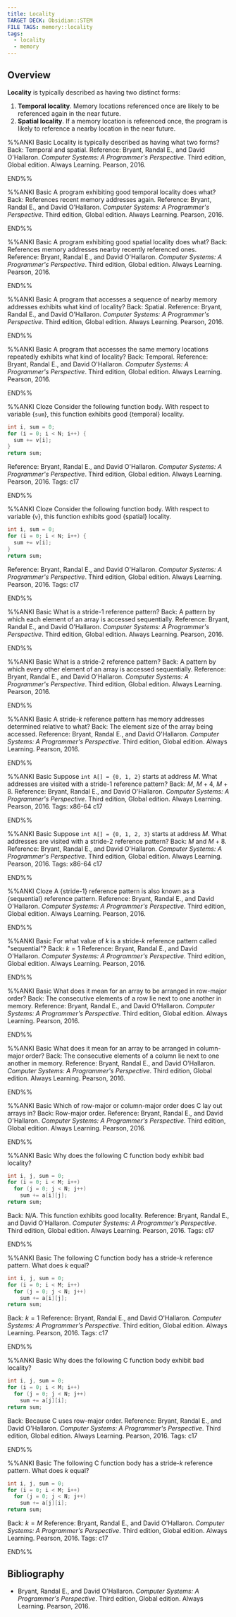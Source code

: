 ```yaml
---
title: Locality
TARGET DECK: Obsidian::STEM
FILE TAGS: memory::locality
tags:
  - locality
  - memory
---
```


## Overview

**Locality** is typically described as having two distinct forms:

1. **Temporal locality**. Memory locations referenced once are likely to be referenced again in the near future.
2. **Spatial locality**. If a memory location is referenced once, the program is likely to reference a nearby location in the near future.

%%ANKI
Basic
Locality is typically described as having what two forms?
Back: Temporal and spatial.
Reference: Bryant, Randal E., and David O'Hallaron. *Computer Systems: A Programmer's Perspective*. Third edition, Global edition. Always Learning. Pearson, 2016.
<!--ID: 1747141959894-->
END%%

%%ANKI
Basic
A program exhibiting good temporal locality does what?
Back: References recent memory addresses again.
Reference: Bryant, Randal E., and David O'Hallaron. *Computer Systems: A Programmer's Perspective*. Third edition, Global edition. Always Learning. Pearson, 2016.
<!--ID: 1747141959905-->
END%%

%%ANKI
Basic
A program exhibiting good spatial locality does what?
Back: References memory addresses nearby recently referenced ones.
Reference: Bryant, Randal E., and David O'Hallaron. *Computer Systems: A Programmer's Perspective*. Third edition, Global edition. Always Learning. Pearson, 2016.
<!--ID: 1747141959909-->
END%%

%%ANKI
Basic
A program that accesses a sequence of nearby memory addresses exhibits what kind of locality?
Back: Spatial.
Reference: Bryant, Randal E., and David O'Hallaron. *Computer Systems: A Programmer's Perspective*. Third edition, Global edition. Always Learning. Pearson, 2016.
<!--ID: 1747141959912-->
END%%

%%ANKI
Basic
A program that accesses the same memory locations repeatedly exhibits what kind of locality?
Back: Temporal.
Reference: Bryant, Randal E., and David O'Hallaron. *Computer Systems: A Programmer's Perspective*. Third edition, Global edition. Always Learning. Pearson, 2016.
<!--ID: 1747141959916-->
END%%

%%ANKI
Cloze
Consider the following function body. With respect to variable {`sum`}, this function exhibits good {temporal} locality.
```c
int i, sum = 0;
for (i = 0; i < N; i++) {
  sum += v[i];
}
return sum;
```
Reference: Bryant, Randal E., and David O'Hallaron. *Computer Systems: A Programmer's Perspective*. Third edition, Global edition. Always Learning. Pearson, 2016.
Tags: c17
<!--ID: 1747143060942-->
END%%

%%ANKI
Cloze
Consider the following function body. With respect to variable {`v`}, this function exhibits good {spatial} locality.
```c
int i, sum = 0;
for (i = 0; i < N; i++) {
  sum += v[i];
}
return sum;
```
Reference: Bryant, Randal E., and David O'Hallaron. *Computer Systems: A Programmer's Perspective*. Third edition, Global edition. Always Learning. Pearson, 2016.
Tags: c17
<!--ID: 1747143060949-->
END%%

%%ANKI
Basic
What is a stride-1 reference pattern?
Back: A pattern by which each element of an array is accessed sequentially.
Reference: Bryant, Randal E., and David O'Hallaron. *Computer Systems: A Programmer's Perspective*. Third edition, Global edition. Always Learning. Pearson, 2016.
<!--ID: 1747143060952-->
END%%

%%ANKI
Basic
What is a stride-2 reference pattern?
Back: A pattern by which every other element of an array is accessed sequentially.
Reference: Bryant, Randal E., and David O'Hallaron. *Computer Systems: A Programmer's Perspective*. Third edition, Global edition. Always Learning. Pearson, 2016.
<!--ID: 1747143060955-->
END%%

%%ANKI
Basic
A stride-$k$ reference pattern has memory addresses determined relative to what?
Back: The element size of the array being accessed.
Reference: Bryant, Randal E., and David O'Hallaron. *Computer Systems: A Programmer's Perspective*. Third edition, Global edition. Always Learning. Pearson, 2016.
<!--ID: 1747143060958-->
END%%

%%ANKI
Basic
Suppose `int A[] = {0, 1, 2}` starts at address $M$. What addresses are visited with a stride-1 reference pattern?
Back: $M$, $M + 4$, $M + 8$.
Reference: Bryant, Randal E., and David O'Hallaron. *Computer Systems: A Programmer's Perspective*. Third edition, Global edition. Always Learning. Pearson, 2016.
Tags: x86-64 c17
<!--ID: 1747143060961-->
END%%

%%ANKI
Basic
Suppose `int A[] = {0, 1, 2, 3}` starts at address $M$. What addresses are visited with a stride-2 reference pattern?
Back: $M$ and $M + 8$.
Reference: Bryant, Randal E., and David O'Hallaron. *Computer Systems: A Programmer's Perspective*. Third edition, Global edition. Always Learning. Pearson, 2016.
Tags: x86-64 c17
<!--ID: 1747143060964-->
END%%

%%ANKI
Cloze
A {stride-1} reference pattern is also known as a {sequential} reference pattern.
Reference: Bryant, Randal E., and David O'Hallaron. *Computer Systems: A Programmer's Perspective*. Third edition, Global edition. Always Learning. Pearson, 2016.
<!--ID: 1747143060967-->
END%%

%%ANKI
Basic
For what value of $k$ is a stride-$k$ reference pattern called "sequential"?
Back: $k = 1$
Reference: Bryant, Randal E., and David O'Hallaron. *Computer Systems: A Programmer's Perspective*. Third edition, Global edition. Always Learning. Pearson, 2016.
<!--ID: 1747143060970-->
END%%

%%ANKI
Basic
What does it mean for an array to be arranged in row-major order?
Back: The consecutive elements of a row lie next to one another in memory.
Reference: Bryant, Randal E., and David O'Hallaron. *Computer Systems: A Programmer's Perspective*. Third edition, Global edition. Always Learning. Pearson, 2016.
<!--ID: 1747143060973-->
END%%

%%ANKI
Basic
What does it mean for an array to be arranged in column-major order?
Back: The consecutive elements of a column lie next to one another in memory.
Reference: Bryant, Randal E., and David O'Hallaron. *Computer Systems: A Programmer's Perspective*. Third edition, Global edition. Always Learning. Pearson, 2016.
<!--ID: 1747143060976-->
END%%

%%ANKI
Basic
Which of row-major or column-major order does C lay out arrays in?
Back: Row-major order.
Reference: Bryant, Randal E., and David O'Hallaron. *Computer Systems: A Programmer's Perspective*. Third edition, Global edition. Always Learning. Pearson, 2016.
<!--ID: 1747143060979-->
END%%

%%ANKI
Basic
Why does the following C function body exhibit bad locality?
```c
int i, j, sum = 0;
for (i = 0; i < M; i++)
  for (j = 0; j < N; j++)
    sum += a[i][j];
return sum;
```
Back: N/A. This function exhibits good locality.
Reference: Bryant, Randal E., and David O'Hallaron. *Computer Systems: A Programmer's Perspective*. Third edition, Global edition. Always Learning. Pearson, 2016.
Tags: c17
<!--ID: 1747143060982-->
END%%

%%ANKI
Basic
The following C function body has a stride-$k$ reference pattern. What does $k$ equal?
```c
int i, j, sum = 0;
for (i = 0; i < M; i++)
  for (j = 0; j < N; j++)
    sum += a[i][j];
return sum;
```
Back: $k = 1$
Reference: Bryant, Randal E., and David O'Hallaron. *Computer Systems: A Programmer's Perspective*. Third edition, Global edition. Always Learning. Pearson, 2016.
Tags: c17
<!--ID: 1747143060985-->
END%%

%%ANKI
Basic
Why does the following C function body exhibit bad locality?
```c
int i, j, sum = 0;
for (i = 0; i < M; i++)
  for (j = 0; j < N; j++)
    sum += a[j][i];
return sum;
```
Back: Because C uses row-major order.
Reference: Bryant, Randal E., and David O'Hallaron. *Computer Systems: A Programmer's Perspective*. Third edition, Global edition. Always Learning. Pearson, 2016.
Tags: c17
<!--ID: 1747143060988-->
END%%

%%ANKI
Basic
The following C function body has a stride-$k$ reference pattern. What does $k$ equal?
```c
int i, j, sum = 0;
for (i = 0; i < M; i++)
  for (j = 0; j < N; j++)
    sum += a[j][i];
return sum;
```
Back: $k = M$
Reference: Bryant, Randal E., and David O'Hallaron. *Computer Systems: A Programmer's Perspective*. Third edition, Global edition. Always Learning. Pearson, 2016.
Tags: c17
<!--ID: 1747143060991-->
END%%

## Bibliography

* Bryant, Randal E., and David O'Hallaron. *Computer Systems: A Programmer's Perspective*. Third edition, Global edition. Always Learning. Pearson, 2016.